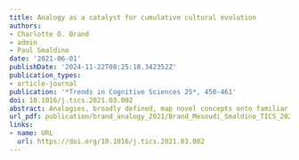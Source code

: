 ```yaml
---
title: Analogy as a catalyst for cumulative cultural evolution
authors:
- Charlotte O. Brand
- admin
- Paul Smaldino
date: '2021-06-01'
publishDate: '2024-11-22T08:25:18.342352Z'
publication_types:
- article-journal
publication: '*Trends in Cognitive Sciences 25*, 450-461'
doi: 10.1016/j.tics.2021.03.002
abstract: Analogies, broadly defined, map novel concepts onto familiar concepts, making them essential for perception, reasoning, and communication. We argue that analogy-building served a critical role in the evolution of cumulative culture by allowing humans to learn and transmit complex behavioural sequences that would otherwise be too cognitively demanding or opaque to acquire. The emergence of a protolanguage consisting of simple labels would have provided early humans with the cognitive tools to build explicit analogies and to communicate them to others. This focus on analogy-building can shed new light on the coevolution of cognition and culture and addresses recent calls for better integration of the field of cultural evolution with cognitive science.
url_pdf: publication/brand_analogy_2021/Brand_Mesoudi_Smaldino_TICS_2021.pdf
links:
- name: URL
  url: https://doi.org/10.1016/j.tics.2021.03.002
---
```

